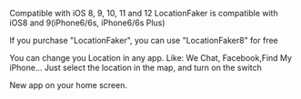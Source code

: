 Compatible with iOS 8, 9, 10, 11 and 12
LocationFaker is compatible with iOS8 and 9(iPhone6/6s, iPhone6/6s Plus)

If you purchase "LocationFaker", you can use "LocationFaker8" for free

You can change you Location in any app.
Like: We Chat, Facebook,Find My iPhone...
Just select the location in the map, and turn on the switch

New app on your home screen.